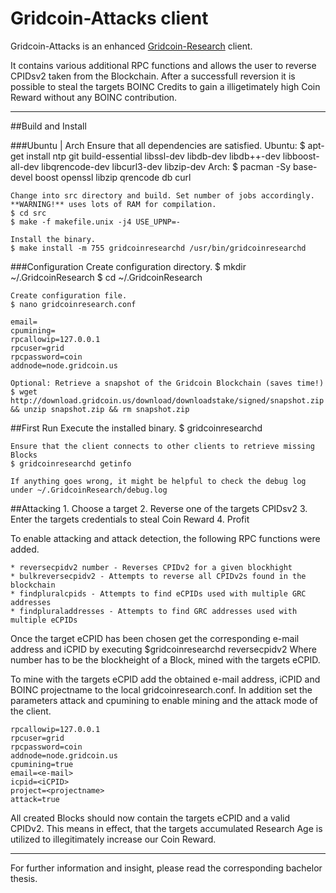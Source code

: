 Gridcoin-Attacks client
=============

Gridcoin-Attacks is an enhanced [Gridcoin-Research](https://github.com/gridcoin/Gridcoin-Research) client.

It contains various additional RPC functions and allows the user to reverse CPIDsv2 taken from the Blockchain. After a successfull reversion it is possible to steal the targets BOINC Credits to gain a illigetimately high Coin Reward without any BOINC contribution.

- - - -

##Build and Install

###Ubuntu | Arch
    Ensure that all dependencies are satisfied.
    Ubuntu:
    $ apt-get install ntp git build-essential libssl-dev libdb-dev libdb++-dev libboost-all-dev libqrencode-dev libcurl3-dev libzip-dev
    Arch:
    $ pacman -Sy base-devel boost openssl libzip qrencode db curl
    
    
    Change into src directory and build. Set number of jobs accordingly. **WARNING!** uses lots of RAM for compilation.
    $ cd src
    $ make -f makefile.unix -j4 USE_UPNP=-

    Install the binary.
    $ make install -m 755 gridcoinresearchd /usr/bin/gridcoinresearchd

###Configuration
    Create configuration directory.
    $ mkdir ~/.GridcoinResearch
    $ cd ~/.GridcoinResearch

    Create configuration file.
    $ nano gridcoinresearch.conf
    
    email=
    cpumining=
    rpcallowip=127.0.0.1
    rpcuser=grid
    rpcpassword=coin
    addnode=node.gridcoin.us

    Optional: Retrieve a snapshot of the Gridcoin Blockchain (saves time!)
    $ wget http://download.gridcoin.us/download/downloadstake/signed/snapshot.zip && unzip snapshot.zip && rm snapshot.zip

##First Run
    Execute the installed binary.
    $ gridcoinresearchd
    
    Ensure that the client connects to other clients to retrieve missing Blocks
    $ gridcoinresearchd getinfo

    If anything goes wrong, it might be helpful to check the debug log under ~/.GridcoinResearch/debug.log

##Attacking
    1. Choose a target
    2. Reverse one of the targets CPIDsv2
    3. Enter the targets credentials to steal Coin Reward
    4. Profit

To enable attacking and attack detection, the following RPC functions were added.

    * reversecpidv2 number - Reverses CPIDv2 for a given blockhight
    * bulkreversecpidv2 - Attempts to reverse all CPIDv2s found in the blockchain
    * findpluralcpids - Attempts to find eCPIDs used with multiple GRC addresses
    * findpluraladdresses - Attempts to find GRC addresses used with multiple eCPIDs

Once the target eCPID has been chosen get the corresponding e-mail address and iCPID by executing
    $gridcoinresearchd reversecpidv2 <number>
Where number has to be the blockheight of a Block, mined with the targets eCPID.

To mine with the targets eCPID add the obtained e-mail address, iCPID and BOINC projectname to the local gridcoinresearch.conf.
In addition set the parameters attack and cpumining to enable mining and the attack mode of the client.

    rpcallowip=127.0.0.1
    rpcuser=grid
    rpcpassword=coin
    addnode=node.gridcoin.us
    cpumining=true
    email=<e-mail>
    icpid=<iCPID>
    project=<projectname>
    attack=true

All created Blocks should now contain the targets eCPID and a valid CPIDv2.
This means in effect, that the targets accumulated Research Age is utilized to illegitimately increase our Coin Reward.

----------------------------------------
For further information and insight, please read the corresponding bachelor thesis. 
